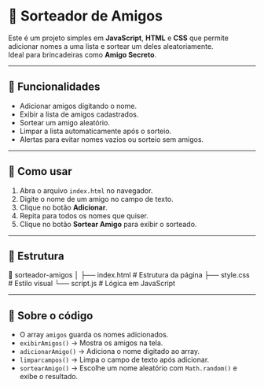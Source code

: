 # 🎯 Sorteador de Amigos

Este é um projeto simples em **JavaScript**, **HTML** e **CSS** que permite adicionar nomes a uma lista e sortear um deles aleatoriamente.  
Ideal para brincadeiras como **Amigo Secreto**.

---

## 📌 Funcionalidades

- Adicionar amigos digitando o nome.
- Exibir a lista de amigos cadastrados.
- Sortear um amigo aleatório.
- Limpar a lista automaticamente após o sorteio.
- Alertas para evitar nomes vazios ou sorteio sem amigos.

---

## 🚀 Como usar

1. Abra o arquivo `index.html` no navegador.
2. Digite o nome de um amigo no campo de texto.
3. Clique no botão **Adicionar**.
4. Repita para todos os nomes que quiser.
5. Clique no botão **Sortear Amigo** para exibir o sorteado.

---

## 📂 Estrutura
📁 sorteador-amigos
│
├── index.html # Estrutura da página
├── style.css # Estilo visual
└── script.js # Lógica em JavaScript


---

## 📜 Sobre o código

- O array `amigos` guarda os nomes adicionados.
- `exibirAmigos()` → Mostra os amigos na tela.
- `adicionarAmigo()` → Adiciona o nome digitado ao array.
- `limparcampos()` → Limpa o campo de texto após adicionar.
- `sortearAmigo()` → Escolhe um nome aleatório com `Math.random()` e exibe o resultado.



